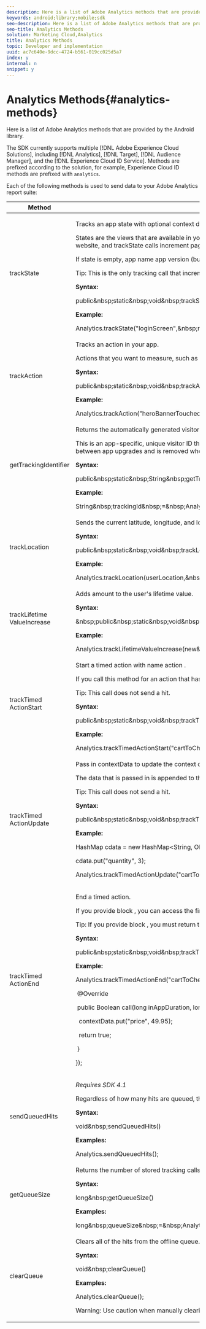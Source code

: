 ```yaml
---
description: Here is a list of Adobe Analytics methods that are provided by the Android library.
keywords: android;library;mobile;sdk
seo-description: Here is a list of Adobe Analytics methods that are provided by the Android library.
seo-title: Analytics Methods
solution: Marketing Cloud,Analytics
title: Analytics Methods
topic: Developer and implementation
uuid: ac7c640e-9dcc-4724-b561-019cc025d5a7
index: y
internal: n
snippet: y
---
```


# Analytics Methods{#analytics-methods}

Here is a list of Adobe Analytics methods that are provided by the Android library.

The SDK currently supports multiple [!DNL Adobe Experience Cloud Solutions], including [!DNL Analytics], [!DNL Target], [!DNL Audience Manager], and the [!DNL Experience Cloud ID Service]. Methods are prefixed according to the solution, for example, Experience Cloud ID methods are prefixed with `analytics`.

Each of the following methods is used to send data to your Adobe Analytics report suite: 

<table id="table_164CA94BE9BD44E59F60389A6D148DF0"> 
 <thead> 
  <tr> 
   <th colname="col1" class="entry"> Method </th> 
   <th colname="col2" class="entry"> Description </th> 
  </tr> 
 </thead>
 <tbody> 
  <tr> 
   <td colname="col1"> trackState </td> 
   <td colname="col2"> <p>Tracks an app state with optional context data. </p> <p>States are the views that are available in your app, such as <span class="codeph"> home dashboard </span>, <span class="codeph"> app settings </span>, <span class="codeph"> cart </span>, and so on. These states are similar to pages on a website, and <span class="codeph"> trackState </span> calls increment page views. </p> <p>If <span class="codeph"> state </span> is empty, <span class="codeph"> app name app version (build) </span> is displayed in reports. If you see this value in reports, ensure that you set <span class="codeph"> state </span> in each <span class="codeph"> trackState </span> call. </p> <p> <p>Tip:  This is the only tracking call that increments page views. </p> </p> <p> <b>Syntax:</b> </p> 
    <codeblock class="syntax java">
      public&amp;nbsp;static&amp;nbsp;void&amp;nbsp;trackState(String&amp;nbsp;state,&amp;nbsp;Map&lt;String,&amp;nbsp;Object&gt;&amp;nbsp;contextData); 
    </codeblock> <p> <b>Example:</b> </p> 
    <codeblock class="syntax java">
      Analytics.trackState("loginScreen",&amp;nbsp;null); 
    </codeblock> </td> 
  </tr> 
  <tr> 
   <td colname="col1"> trackAction </td> 
   <td colname="col2"> <p>Tracks an action in your app. </p> <p>Actions that you want to measure, such as <span class="codeph"> logons </span>, <span class="codeph"> banner taps </span>, <span class="codeph"> feed subscriptions </span>, and other metrics, that occur in your app. </p> <p> <b>Syntax:</b> </p> 
    <codeblock class="syntax java">
      public&amp;nbsp;static&amp;nbsp;void&amp;nbsp;trackAction(String&amp;nbsp;state,&amp;nbsp;Map&lt;String,&amp;nbsp;Object&gt;&amp;nbsp;contextData); 
    </codeblock> <p> <b>Example:</b> </p> 
    <codeblock class="syntax java">
      Analytics.trackAction("heroBannerTouched",&amp;nbsp;null); 
    </codeblock> </td> 
  </tr> 
  <tr> 
   <td colname="col1"> getTrackingIdentifier </td> 
   <td colname="col2"> <p>Returns the automatically generated visitor identifier for Analytics. </p> <p>This is an app-specific, unique visitor ID that is generated at the initial launch and is stored and used from that point forward. The ID is preserved between app upgrades and is removed when the app is uninstalled. </p> <p> <b>Syntax:</b> </p> 
    <codeblock class="syntax java">
      public&amp;nbsp;static&amp;nbsp;String&amp;nbsp;getTrackingIdentifier(); 
    </codeblock> <p> <b>Example:</b> </p> 
    <codeblock class="syntax java">
      String&amp;nbsp;trackingId&amp;nbsp;=&amp;nbsp;Analytics.getTrackingIdentifier(); 
    </codeblock> </td> 
  </tr> 
  <tr> 
   <td colname="col1"> trackLocation </td> 
   <td colname="col2"> <p>Sends the current latitude, longitude, and location in a defined <a href="../location/geo-poi.md#concept_72C6C0F74A264CDCB7474DD6610FB011" format="dita" scope="local"> point of interest </a> </p> <p> <b>Syntax:</b> </p> 
    <codeblock class="syntax java">
      public&amp;nbsp;static&amp;nbsp;void&amp;nbsp;trackLocation(Location&amp;nbsp;location,&amp;nbsp;Map&lt;String,&amp;nbsp;Object&gt;&amp;nbsp;contextData); 
    </codeblock> <p> <b>Example:</b> </p> 
    <codeblock class="syntax java">
      Analytics.trackLocation(userLocation,&amp;nbsp;null); 
    </codeblock> </td> 
  </tr> 
  <tr> 
   <td colname="col1"> trackLifetime​ValueIncrease </td> 
   <td colname="col2"> <p> Adds <span class="codeph"> amount </span> to the user's lifetime value. </p> <p> <b>Syntax:</b> </p> 
    <codeblock class="syntax java">
      &amp;nbsp;public&amp;nbsp;static&amp;nbsp;void&amp;nbsp;trackLifetimeValueIncrease(BigDecimal&amp;nbsp;amount,&amp;nbsp;Map&lt;String,&amp;nbsp;Object&gt;&amp;nbsp;contextData); 
    </codeblock> <p> <b>Example:</b> </p> 
    <codeblock class="syntax java">
      Analytics.trackLifetimeValueIncrease(new&amp;nbsp;BigDecimal(30),&amp;nbsp;null); 
    </codeblock> </td> 
  </tr> 
  <tr> 
   <td colname="col1"> trackTimed​ActionStart </td> 
   <td colname="col2"> <p>Start a timed action with name <span class="codeph"> action </span>. </p> <p> If you call this method for an action that has already started, the previous timed action is overwritten. </p> <p> <p>Tip:  This call does not send a hit. </p> </p> <p> <b>Syntax:</b> </p> 
    <codeblock class="syntax java">
      public&amp;nbsp;static&amp;nbsp;void&amp;nbsp;trackTimedActionStart(String&amp;nbsp;action,&amp;nbsp;Map&lt;String,&amp;nbsp;Object&gt;&amp;nbsp;contextData); 
    </codeblock> <p> <b>Example:</b> </p> 
    <codeblock class="syntax java">
      Analytics.trackTimedActionStart("cartToCheckout",&amp;nbsp;null); 
    </codeblock> </td> 
  </tr> 
  <tr> 
   <td colname="col1"> trackTimed​ActionUpdate </td> 
   <td colname="col2"> <p> Pass in <span class="codeph"> contextData </span> to update the context data that is associated with the <span class="codeph"> action </span>. </p> <p>The <span class="codeph"> data </span> that is passed in is appended to the existing data for the action, and if the same key is already defined for <span class="codeph"> action </span>, overwrites the data. </p> <p> <p>Tip:  This call does not send a hit. </p> </p> <p> <b>Syntax:</b> </p> 
    <codeblock class="syntax java">
      public&amp;nbsp;static&amp;nbsp;void&amp;nbsp;trackTimedActionUpdate(String&amp;nbsp;action,&amp;nbsp;Map&lt;String,&amp;nbsp;Object&gt;&amp;nbsp;contextData); 
    </codeblock> <p> <b>Example:</b> </p> 
    <codeblock class="syntax java">
      HashMap&nbsp;cdata&nbsp;=&nbsp;new&nbsp;HashMap&lt;String,&nbsp;Object&gt;(); 
     
cdata.put("quantity",&nbsp;3); 
     
Analytics.trackTimedActionUpdate("cartToCheckout",&nbsp;cdata); 
    </codeblock> </td> 
  </tr> 
  <tr> 
   <td colname="col1"> trackTimed​ActionEnd </td> 
   <td colname="col2"> <p> End a timed action. </p> <p>If you provide <span class="codeph"> block </span>, you can access the final time values and can manipulate <span class="codeph"> data </span> before sending the final hit. </p> <p>Tip:  If you provide <span class="codeph"> block </span>, you must return <span class="codeph"> true </span> to send a hit. Passing <span class="codeph"> null </span> for <span class="codeph"> block </span> sends the final hit. </p> <p> <b>Syntax:</b> </p> 
    <codeblock class="syntax java">
      public&amp;nbsp;static&amp;nbsp;void&amp;nbsp;trackTimedActionEnd(String&amp;nbsp;action,&amp;nbsp;TimedActionBlock&lt;Boolean&gt;&amp;nbsp;logic); 
    </codeblock> <p> <b>Example:</b> </p> 
    <codeblock class="syntax java">
      Analytics.trackTimedActionEnd("cartToCheckout",&nbsp;new&nbsp;Analytics.TimedActionBlock&lt;Boolean&gt;()&nbsp;{ 
     
&nbsp;@Override 
     
&nbsp;public&nbsp;Boolean&nbsp;call(long&nbsp;inAppDuration,&nbsp;long&nbsp;totalDuration,&nbsp;Map&lt;String,&nbsp;Object&gt;&nbsp;contextData)&nbsp;{ 
     
&nbsp;&nbsp;contextData.put("price",&nbsp;49.95); 
     
&nbsp;&nbsp;return&nbsp;true; 
     
&nbsp;} 
     
}); 
    </codeblock> </td> 
  </tr> 
  <tr> 
   <td colname="col1"> <p>sendQueuedHits </p> </td> 
   <td colname="col2"> <p> <i>Requires SDK 4.1</i> </p> <p>Regardless of how many hits are queued, this method forces the library to send all hits in the offline queue. </p> <p> <b>Syntax:</b> </p> 
    <codeblock class="syntax java">
      void&amp;nbsp;sendQueuedHits() 
    </codeblock> <p> <b>Examples:</b> </p> 
    <codeblock class="syntax java">
      Analytics.sendQueuedHits(); 
    </codeblock> </td> 
  </tr> 
  <tr> 
   <td colname="col1"> <p>getQueueSize </p> </td> 
   <td colname="col2"> <p>Returns the number of stored tracking calls in the offline queue. </p> <p> <b>Syntax:</b> </p> 
    <codeblock class="syntax java">
      long&amp;nbsp;getQueueSize() 
    </codeblock> <p> <b>Examples:</b> </p> 
    <codeblock class="syntax java">
      long&amp;nbsp;queueSize&amp;nbsp;=&amp;nbsp;Analytics.getQueueSize(); 
    </codeblock> </td> 
  </tr> 
  <tr> 
   <td colname="col1"> <p>clearQueue </p> </td> 
   <td colname="col2"> <p>Clears all of the hits from the offline queue. </p> <p> <b>Syntax:</b> </p> 
    <codeblock class="syntax java">
      void&amp;nbsp;clearQueue() 
    </codeblock> <p> <b>Examples:</b> </p> 
    <codeblock class="syntax java">
      Analytics.clearQueue(); 
    </codeblock> <p> <p>Warning:  Use caution when manually clearing the queue. This process cannot be reversed. </p> </p> </td> 
  </tr> 
 </tbody> 
</table>

